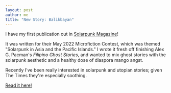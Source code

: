```yaml
---
layout: post
author: me
title: "New Story: Balikbayan"
---
```


I have my first publication out in [Solarpunk Magazine](https://solarpunkmagazine.com)!

It was written for their May 2022 Microfiction Contest, which was themed "Solarpunk in Asia and the Pacific Islands." I wrote it fresh off finishing Alex G. Pacman's <em>Filipino Ghost Stories</em>, and wanted to mix ghost stories with the solarpunk aesthetic and a healthy dose of diaspora mango angst.

Recently I've been really interested in solarpunk and utopian stories; given The Times they're especially soothing.

[Read it here!](https://www.patreon.com/join/solarpunkmag/checkout?rid=7989211&redirect_uri=https%3A%2F%2Fwww.patreon.com%2Fposts%2Fearly-access-may-67510295)
